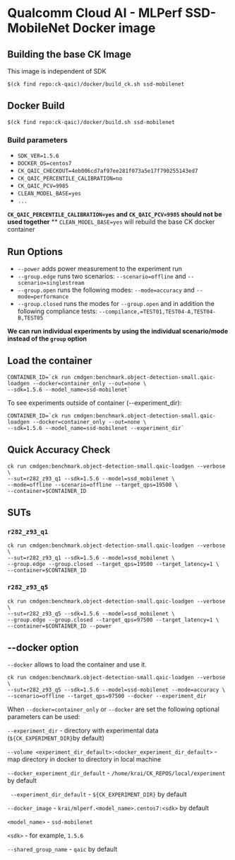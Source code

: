 # Qualcomm Cloud AI - MLPerf SSD-MobileNet Docker image

## Building the base CK Image

This image is independent of SDK
```
$(ck find repo:ck-qaic)/docker/build_ck.sh ssd-mobilenet
```

## Docker Build

```
$(ck find repo:ck-qaic)/docker/build.sh ssd-mobilenet
```

### Build parameters

- `SDK_VER=1.5.6`
- `DOCKER_OS=centos7`
- `CK_QAIC_CHECKOUT=4eb006cd7af97ee281f073a5e17f790255143ed7`
- `CK_QAIC_PERCENTILE_CALIBRATION=no`
- `CK_QAIC_PCV=9985`
- `CLEAN_MODEL_BASE=yes`
- `...`

**`CK_QAIC_PERCENTILE_CALIBRATION=yes` and `CK_QAIC_PCV=9985` should not be used together**
** `CLEAN_MODEL_BASE=yes` will rebuild the base CK docker container

## Run Options

* `--power` adds power measurement to the experiment run
* `--group.edge` runs two scenarios: `--scenario=offline` and `--scenario=singlestream`
* `--group.open` runs the following modes: `--mode=accuracy` and `--mode=performance`
* `--group.closed` runs the modes for `--group.open` and in addition the following compliance tests: `--compilance,=TEST01,TEST04-A,TEST04-B,TEST05`

**We can run individual experiments by using the individual scenario/mode instead of the `group` option**


## Load the container
```
CONTAINER_ID=`ck run cmdgen:benchmark.object-detection-small.qaic-loadgen --docker=container_only --out=none \
--sdk=1.5.6 --model_name=ssd-mobilenet`
```
To see experiments outside of container (--experiment_dir):

```
CONTAINER_ID=`ck run cmdgen:benchmark.object-detection-small.qaic-loadgen --docker=container_only --out=none \
--sdk=1.5.6 --model_name=ssd-mobilenet --experiment_dir`
```

## Quick Accuracy Check
```
ck run cmdgen:benchmark.object-detection-small.qaic-loadgen --verbose \
--sut=r282_z93_q1 --sdk=1.5.6 --model=ssd_mobilenet \
--mode=offline --scenario=offline --target_qps=19500 \
--container=$CONTAINER_ID
```

## SUTs

### `r282_z93_q1`

```
ck run cmdgen:benchmark.object-detection-small.qaic-loadgen --verbose \
--sut=r282_z93_q1 --sdk=1.5.6 --model=ssd_mobilenet \
--group.edge --group.closed --target_qps=19500 --target_latency=1 \
--container=$CONTAINER_ID
```

### `r282_z93_q5`

```
ck run cmdgen:benchmark.object-detection-small.qaic-loadgen --verbose \
--sut=r282_z93_q5 --sdk=1.5.6 --model=ssd_mobilenet \
--group.edge --group.closed --target_qps=97500 --target_latency=1 \
--container=$CONTAINER_ID --power
```

## --docker option

`--docker` allows to load the container and use it. 

```
ck run cmdgen:benchmark.object-detection-small.qaic-loadgen --verbose \
--sut=r282_z93_q5 --sdk=1.5.6 --model=ssd-mobilenet --mode=accuracy \
--scenario=offline --target_qps=97500 --docker --experiment_dir
```

When `--docker=container_only` or `--docker` are set the following optional parameters can be used:


`--experiment_dir` - directory with experimental data (`${CK_EXPERIMENT_DIR}`by default)

`--volume <experiment_dir_default>:<docker_experiment_dir_default>` - map directory in docker to directory in local machine

`--docker_experiment_dir_default`  - `/home/krai/CK_REPOS/local/experiment` by default

` --experiment_dir_default`  - `${CK_EXPERIMENT_DIR}` by default
 
`--docker_image`   - `krai/mlperf.<model_name>.centos7:<sdk>` by default

`<model_name>` - `ssd-mobilenet`      

`<sdk>` - for example, `1.5.6`

`--shared_group_name` - `qaic` by default
